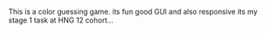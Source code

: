 This is a color guessing game. its fun good GUI and also responsive 
its my stage 1 task at HNG 12 cohort...
